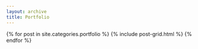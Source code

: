 ```yaml
---
layout: archive
title: Portfolio
---
```


<div class="tiles">
{% for post in site.categories.portfolio %}
	{% include post-grid.html %}
{% endfor %}
</div>